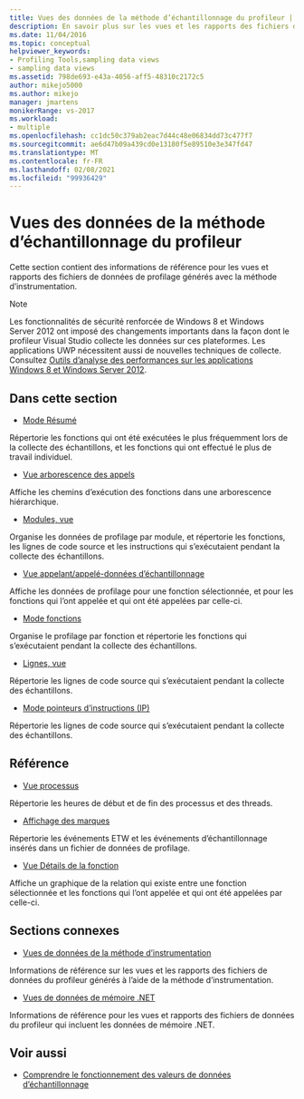 ```yaml
---
title: Vues des données de la méthode d’échantillonnage du profileur | Microsoft Docs
description: En savoir plus sur les vues et les rapports des fichiers de données du profileur générés à l’aide de la méthode d’échantillonnage.
ms.date: 11/04/2016
ms.topic: conceptual
helpviewer_keywords:
- Profiling Tools,sampling data views
- sampling data views
ms.assetid: 798de693-e43a-4056-aff5-48310c2172c5
author: mikejo5000
ms.author: mikejo
manager: jmartens
monikerRange: vs-2017
ms.workload:
- multiple
ms.openlocfilehash: cc1dc50c379ab2eac7d44c48e06834dd73c477f7
ms.sourcegitcommit: ae6d47b09a439cd0e13180f5e89510e3e347fd47
ms.translationtype: MT
ms.contentlocale: fr-FR
ms.lasthandoff: 02/08/2021
ms.locfileid: "99936429"
---
```

# <a name="profiler-sampling-method-data-views"></a>Vues des données de la méthode d’échantillonnage du profileur
Cette section contient des informations de référence pour les vues et rapports des fichiers de données de profilage générés avec la méthode d’instrumentation.

> [!NOTE]
> Les fonctionnalités de sécurité renforcée de Windows 8 et Windows Server 2012 ont imposé des changements importants dans la façon dont le profileur Visual Studio collecte les données sur ces plateformes. Les applications UWP nécessitent aussi de nouvelles techniques de collecte. Consultez [Outils d’analyse des performances sur les applications Windows 8 et Windows Server 2012](../profiling/performance-tools-on-windows-8-and-windows-server-2012-applications.md).

## <a name="in-this-section"></a>Dans cette section
- [Mode Résumé](../profiling/summary-view-sampling-data.md)

 Répertorie les fonctions qui ont été exécutées le plus fréquemment lors de la collecte des échantillons, et les fonctions qui ont effectué le plus de travail individuel.

- [Vue arborescence des appels](../profiling/call-tree-view-sampling-data.md)

 Affiche les chemins d’exécution des fonctions dans une arborescence hiérarchique.

- [Modules, vue](../profiling/modules-view-sampling-data.md)

 Organise les données de profilage par module, et répertorie les fonctions, les lignes de code source et les instructions qui s’exécutaient pendant la collecte des échantillons.

- [Vue appelant/appelé-données d’échantillonnage](../profiling/caller-callee-view-sampling-data.md)

 Affiche les données de profilage pour une fonction sélectionnée, et pour les fonctions qui l’ont appelée et qui ont été appelées par celle-ci.

- [Mode fonctions](../profiling/functions-view-sampling-data.md)

 Organise le profilage par fonction et répertorie les fonctions qui s’exécutaient pendant la collecte des échantillons.

- [Lignes, vue](../profiling/lines-view-sampling-data.md)

 Répertorie les lignes de code source qui s’exécutaient pendant la collecte des échantillons.

- [Mode pointeurs d’instructions (IP)](../profiling/instruction-pointers-ips-view-sampling-data.md)

 Répertorie les lignes de code source qui s’exécutaient pendant la collecte des échantillons.

## <a name="reference"></a>Référence
- [Vue processus](../profiling/process-view.md)

 Répertorie les heures de début et de fin des processus et des threads.

- [Affichage des marques](../profiling/marks-view.md)

 Répertorie les événements ETW et les événements d’échantillonnage insérés dans un fichier de données de profilage.

- [Vue Détails de la fonction](../profiling/function-details-view.md)

 Affiche un graphique de la relation qui existe entre une fonction sélectionnée et les fonctions qui l’ont appelée et qui ont été appelées par celle-ci.

## <a name="related-sections"></a>Sections connexes
- [Vues de données de la méthode d’instrumentation](../profiling/instrumentation-method-data-views.md)

 Informations de référence sur les vues et les rapports des fichiers de données du profileur générés à l’aide de la méthode d’instrumentation.

- [Vues de données de mémoire .NET](../profiling/dotnet-memory-data-views.md)

 Informations de référence pour les vues et rapports des fichiers de données du profileur qui incluent les données de mémoire .NET.

## <a name="see-also"></a>Voir aussi
- [Comprendre le fonctionnement des valeurs de données d’échantillonnage](../profiling/understanding-sampling-data-values.md)

